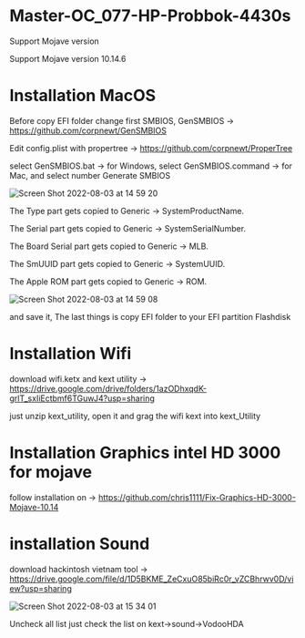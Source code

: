 # Master-OC_077-HP-Probbok-4430s

Support Mojave version

Support Mojave version 10.14.6

# Installation MacOS

Before copy EFI folder change first SMBIOS, GenSMBIOS -> https://github.com/corpnewt/GenSMBIOS

Edit config.plist with propertree -> https://github.com/corpnewt/ProperTree

select GenSMBIOS.bat -> for Windows, select GenSMBIOS.command -> for Mac, and select number Generate SMBIOS

![Screen Shot 2022-08-03 at 14 59 20](https://user-images.githubusercontent.com/98264074/182556836-39cc5c79-dad0-4ffe-819d-98470daaf4aa.png)

The Type part gets copied to Generic -> SystemProductName.

The Serial part gets copied to Generic -> SystemSerialNumber.

The Board Serial part gets copied to Generic -> MLB.

The SmUUID part gets copied to Generic -> SystemUUID.

The Apple ROM part gets copied to Generic -> ROM.

![Screen Shot 2022-08-03 at 14 59 08](https://user-images.githubusercontent.com/98264074/182559634-0ed5cb84-873e-480c-a0db-de9627590a94.png)

and save it, The last things is copy EFI folder to your EFI partition Flashdisk

# Installation Wifi

download wifi.ketx and kext utility -> https://drive.google.com/drive/folders/1azODhxqdK-grlT_sxIiEctbmf6TGuwJ4?usp=sharing

just unzip kext_utility, open it and grag the wifi kext into kext_Utility 

# Installation Graphics intel HD 3000 for mojave

follow installation on -> https://github.com/chris1111/Fix-Graphics-HD-3000-Mojave-10.14

# installation Sound

download hackintosh vietnam tool -> https://drive.google.com/file/d/1D5BKME_ZeCxuO85biRc0r_vZCBhrwv0D/view?usp=sharing

![Screen Shot 2022-08-03 at 15 34 01](https://user-images.githubusercontent.com/98264074/182563595-0a1929d8-66ca-44b0-b4c6-fd411e4dafb9.png)

Uncheck all list just check the list on kext->sound->VodooHDA

